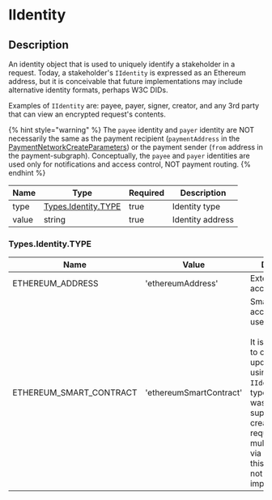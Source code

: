 # IIdentity

## Description

An identity object that is used to uniquely identify a stakeholder in a request. Today, a stakeholder's `IIdentity` is expressed as an Ethereum address, but it is conceivable that future implementations may include alternative identity formats, perhaps W3C DIDs.&#x20;

Examples of `IIdentity` are: payee, payer, signer, creator, and any 3rd party that can view an encrypted request's contents.

{% hint style="warning" %}
The `payee` identity and `payer` identity are NOT necessarily the same as the payment recipient (`paymentAddress` in the [PaymentNetworkCreateParameters](requestnetwork/createrequest.md#paymentnetworkcreateparameters)) or the payment sender (`from` address in the payment-subgraph). Conceptually, the `payee` and `payer` identities are used only for notifications and access control, NOT payment routing.
{% endhint %}

<table data-full-width="true"><thead><tr><th>Name</th><th>Type</th><th data-type="checkbox">Required</th><th>Description</th></tr></thead><tbody><tr><td>type</td><td><a href="iidentity.md#types.identity.type">Types.Identity.TYPE</a></td><td>true</td><td>Identity type</td></tr><tr><td>value</td><td>string</td><td>true</td><td>Identity address</td></tr></tbody></table>

### Types.Identity.TYPE

<table data-full-width="true"><thead><tr><th>Name</th><th>Value</th><th>Description</th></tr></thead><tbody><tr><td>ETHEREUM_ADDRESS</td><td>'ethereumAddress'</td><td>Externally owned account (EOA)</td></tr><tr><td>ETHEREUM_SMART_CONTRACT</td><td>'ethereumSmartContract'</td><td>Smart contract account. Don't use this.<br><br>It is not possible to create or update a request using an <code>IIdentity</code> of this type. This type was added to support creating/updating requests using multisig wallets via EIP-1271 but this feature has not yet been implemented.</td></tr></tbody></table>

